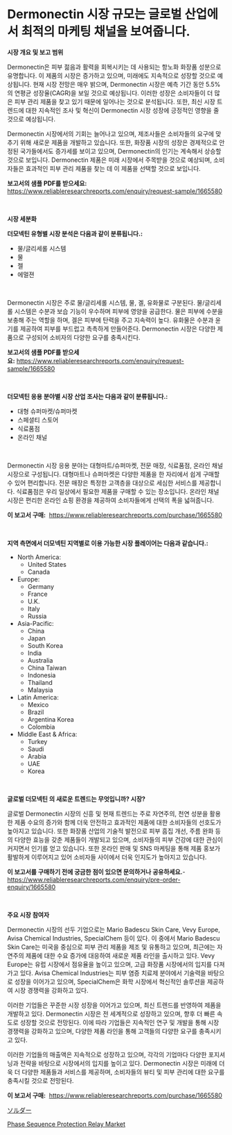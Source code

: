 <p><h1>Dermonectin 시장 규모는 글로벌 산업에서 최적의 마케팅 채널을 보여줍니다.</h1></p><p><strong>시장 개요 및 보고 범위</strong></p>
<p><p>Dermonectin은 피부 젊음과 활력을 회복시키는 데 사용되는 항노화 화장품 성분으로 유명합니다. 이 제품의 시장은 증가하고 있으며, 미래에도 지속적으로 성장할 것으로 예상됩니다. 현재 시장 전망은 매우 밝으며, Dermonectin 시장은 예측 기간 동안 5.5%의 연평균 성장율(CAGR)을 보일 것으로 예상됩니다. 이러한 성장은 소비자들이 더 많은 피부 관리 제품을 찾고 있기 때문에 일어나는 것으로 분석됩니다. 또한, 최신 시장 트렌드에 대한 지속적인 조사 및 혁신이 Dermonectin 시장 성장에 긍정적인 영향을 줄 것으로 예상됩니다.</p><p>Dermonectin 시장에서의 기회는 늘어나고 있으며, 제조사들은 소비자들의 요구에 맞추기 위해 새로운 제품을 개발하고 있습니다. 또한, 화장품 시장의 성장은 경제적으로 안정된 국가들에서도 증가세를 보이고 있으며, Dermonectin의 인기는 계속해서 상승할 것으로 보입니다. Dermonectin 제품은 미래 시장에서 주목받을 것으로 예상되며, 소비자들은 효과적인 피부 관리 제품을 찾는 데 이 제품을 선택할 것으로 보입니다.</p></p>
<p><strong>보고서의 샘플 PDF를 받으세요:</strong> <a href="https://www.reliableresearchreports.com/enquiry/request-sample/1665580">https://www.reliableresearchreports.com/enquiry/request-sample/1665580</a></p>
<p>&nbsp;</p>
<p><strong>시장 세분화</strong></p>
<p><strong>더모넥틴 유형별 시장 분석은 다음과 같이 분류됩니다.:</strong></p>
<p><ul><li>물/글리세롤 시스템</li><li>물</li><li>젤</li><li>에멀젼</li></ul></p>
<p>&nbsp;</p>
<p><p>Dermonectin 시장은 주로 물/글리세롤 시스템, 물, 겔, 유화물로 구분된다. 물/글리세롤 시스템은 수분과 보습 기능이 우수하며 피부에 영양을 공급한다. 물은 피부에 수분을 보충해 주는 역할을 하며, 겔은 피부에 탄력을 주고 지속력이 높다. 유화물은 수분과 윤기를 제공하여 피부를 부드럽고 촉촉하게 만들어준다. Dermonectin 시장은 다양한 제품으로 구성되어 소비자의 다양한 요구를 충족시킨다.</p></p>
<p><strong>보고서의 샘플 PDF를 받으세요:</strong>&nbsp;<a href="https://www.reliableresearchreports.com/enquiry/request-sample/1665580">https://www.reliableresearchreports.com/enquiry/request-sample/1665580</a></p>
<p>&nbsp;</p>
<p><strong> 더모넥틴 응용 분야별 시장 산업 조사는 다음과 같이 분류됩니다.:</strong></p>
<p><ul><li>대형 슈퍼마켓/슈퍼마켓</li><li>스페셜티 스토어</li><li>식료품점</li><li>온라인 채널</li></ul></p>
<p>&nbsp;</p>
<p><p>Dermonectin 시장 응용 분야는 대형마트/슈퍼마켓, 전문 매장, 식료품점, 온라인 채널 시장으로 구성됩니다. 대형마트나 슈퍼마켓은 다양한 제품을 한 자리에서 쉽게 구매할 수 있어 편리합니다. 전문 매장은 특정한 고객층을 대상으로 세심한 서비스를 제공합니다. 식료품점은 우리 일상에서 필요한 제품을 구매할 수 있는 장소입니다. 온라인 채널 시장은 편리한 온라인 쇼핑 환경을 제공하여 소비자들에게 선택의 폭을 넓혀줍니다.</p></p>
<p><strong>이 보고서 구매:</strong>&nbsp; <a href="https://www.reliableresearchreports.com/purchase/1665580">https://www.reliableresearchreports.com/purchase/1665580</a></p>
<p>&nbsp;</p>
<p><strong>지역 측면에서 더모넥틴 지역별로 이용 가능한 시장 플레이어는 다음과 같습니다.:</strong></p>
<p><ul>
    <li>
        North America:
        <ul>
            <li>United States</li>
            <li>Canada</li>
        </ul>
    </li>
    <li>
        Europe:
        <ul>
            <li>Germany</li>
            <li>France</li>
            <li>U.K.</li>
            <li>Italy</li>
            <li>Russia</li>
        </ul>
    </li>
    <li>
        Asia-Pacific:
        <ul>
            <li>China</li>
            <li>Japan</li>
            <li>South Korea</li>
            <li>India</li>
            <li>Australia</li>
            <li>China Taiwan</li>
            <li>Indonesia</li>
            <li>Thailand</li>
            <li>Malaysia</li>
        </ul>
    </li>
    <li>
        Latin America:
        <ul>
            <li>Mexico</li>
            <li>Brazil</li>
            <li>Argentina Korea</li>
            <li>Colombia</li>
        </ul>
    </li>
    <li>
        Middle East & Africa:
        <ul>
            <li>Turkey</li>
            <li>Saudi</li>
            <li>Arabia</li>
            <li>UAE</li>
            <li>Korea</li>
        </ul>
    </li>
    </ul></p>
<p>&nbsp;</p>
<p><strong>글로벌 더모넥틴 의 새로운 트렌드는 무엇입니까? 시장?</strong></p>
<p><p>글로벌 Dermonectin 시장의 신흥 및 현재 트렌드는 주로 자연주의, 천연 성분을 활용한 제품 수요의 증가와 함께 더욱 안전하고 효과적인 제품에 대한 소비자들의 선호도가 높아지고 있습니다. 또한 화장품 산업의 기술적 발전으로 피부 흠집 개선, 주름 완화 등의 다양한 효능을 갖춘 제품들이 개발되고 있으며, 소비자들의 피부 건강에 대한 관심이 커지면서 인기를 얻고 있습니다. 또한 온라인 판매 및 SNS 마케팅을 통해 제품 홍보가 활발하게 이루어지고 있어 소비자들 사이에서 더욱 인지도가 높아지고 있습니다.</p></p>
<p><strong>이 보고서를 구매하기 전에 궁금한 점이 있으면 문의하거나 공유하세요.</strong>- <a href="https://www.reliableresearchreports.com/enquiry/pre-order-enquiry/1665580">https://www.reliableresearchreports.com/enquiry/pre-order-enquiry/1665580</a></p>
<p>&nbsp;</p>
<p><strong>주요 시장 참여자</strong></p>
<p><p>Dermonectin 시장의 선두 기업으로는 Mario Badescu Skin Care, Vevy Europe, Avisa Chemical Industries, SpecialChem 등이 있다. 이 중에서 Mario Badescu Skin Care는 미국을 중심으로 피부 관리 제품을 제조 및 유통하고 있으며, 최근에는 자연주의 제품에 대한 수요 증가에 대응하여 새로운 제품 라인을 출시하고 있다. Vevy Europe는 유럽 시장에서 점유율을 높이고 있으며, 고급 화장품 시장에서의 입지를 다져가고 있다. Avisa Chemical Industries는 피부 염증 치료제 분야에서 기술력을 바탕으로 성장을 이어가고 있으며, SpecialChem은 화학 시장에서 혁신적인 솔루션을 제공하여 시장 경쟁력을 강화하고 있다.</p><p>이러한 기업들은 꾸준한 시장 성장을 이어가고 있으며, 최신 트렌드를 반영하여 제품을 개발하고 있다. Dermonectin 시장은 전 세계적으로 성장하고 있으며, 향후 더 빠른 속도로 성장할 것으로 전망된다. 이에 따라 기업들은 지속적인 연구 및 개발을 통해 시장 경쟁력을 강화하고 있으며, 다양한 제품 라인을 통해 고객들의 다양한 요구를 충족시키고 있다.</p><p>이러한 기업들의 매출액은 지속적으로 성장하고 있으며, 각각의 기업마다 다양한 포지셔닝과 전략을 바탕으로 시장에서의 입지를 높이고 있다. Dermonectin 시장은 미래에 더욱 더 다양한 제품들과 서비스를 제공하며, 소비자들의 뷰티 및 피부 관리에 대한 요구를 충족시킬 것으로 전망된다.</p></p>
<p><strong>이 보고서 구매:</strong>&nbsp;&nbsp;<a href="https://www.reliableresearchreports.com/purchase/1665580">https://www.reliableresearchreports.com/purchase/1665580</a></p>
<p><p><a href="https://github.com/ppmazlotr77499/Market-Research-Report-List-1/blob/main/663689616031.md">ソルダー</a></p><p><a href="https://github.com/GroverBarry/Market-Research-Report-List-4/blob/main/phase-sequence-protection-relay-market.md">Phase Sequence Protection Relay Market</a></p></p>
